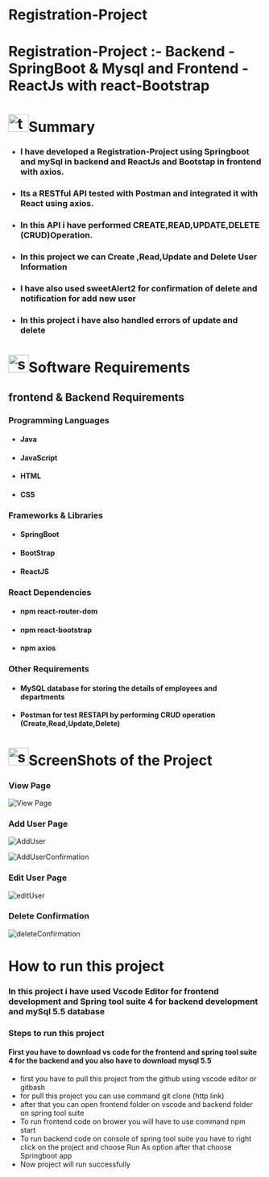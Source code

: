 # Registration-Project

<html>
<head>
	
</head>
 <body>
	<h1>Registration-Project :-   Backend - SpringBoot & Mysql  and  Frontend - ReactJs with react-Bootstrap</h1>



<h1><img src="https://github.com/user-attachments/assets/81d58279-045a-47d5-abd9-f5766e553ffa" alt="text-file" height="35" width="40"  >Summary</h1>	
	

</div>

<ul>
	<li><h3>I have developed a Registration-Project using Springboot and mySql in backend and ReactJs and Bootstap in frontend with axios.<h3></li>
	<li><h3>Its a RESTful API  tested with Postman and integrated it with React using axios.<h3> </li>
	<li><h3>In this API i have performed CREATE,READ,UPDATE,DELETE (CRUD)Operation.<h3></li>
	<li><h3>In this project we can Create ,Read,Update and Delete User Information<h3></li>
  <li><h3> I have also used sweetAlert2 for confirmation of delete and notification for add new user </h3></li>
  <li><h3>In this project i have also handled errors of update and delete</h3></li>
</ul>

<h1><img src="https://github.com/user-attachments/assets/db2c8bdb-e8dd-410b-abd3-48ae69a77608" alt="software"  height="35" width="40" >Software Requirements</h1>
<h2>frontend & Backend Requirements</h2>
<h3>Programming Languages</h3>
<ul>
	<li><h4>Java</h4></li>
	<li><h4>JavaScript</h4></li>
	<li><h4>HTML</h4></li>
	<li><h4>CSS</h4></li>
</ul>

<h3>Frameworks & Libraries</h3>
<ul>
	<li><h4>SpringBoot</h4></li>
	<li><h4>BootStrap</h4></li>
	<li><h4>ReactJS</h4></li>
</ul>
<h3>React Dependencies</h3>

<ul>
 <li><h4>npm react-router-dom</h4></li>
  <li><h4>npm react-bootstrap</h4></li>
 <li><h4>npm axios</h4></li>
</ul>
<h3>Other Requirements</h3>
<ul>
	<li><h4>MySQL database for storing the details of employees and departments</h4></li>
	<li><h4>Postman for test RESTAPI by performing CRUD operation (Create,Read,Update,Delete)</h4></li>
</ul>

<h1><img src="https://github.com/user-attachments/assets/0036b105-477e-4bf8-958e-68ba5f44f79d" alt="screenshots" height="35" width="40">ScreenShots of the Project</h1>

<h3>View Page</h3>

![View Page](https://github.com/user-attachments/assets/47903520-f480-426d-ae1b-12361d5a8ade)


<h3>Add User Page</h3>

![AddUser](https://github.com/user-attachments/assets/8d3ff83f-ee45-4553-ad59-6db8f6ac3743)

![AddUserConfirmation](https://github.com/user-attachments/assets/93638860-a485-41dc-b473-b5ca8109a4b7)


<h3>Edit User Page</h3>

![editUser](https://github.com/user-attachments/assets/64378624-871a-4b21-9b51-fd8b2e5b70f7)


<h3>Delete Confirmation</h3>

![deleteConfirmation](https://github.com/user-attachments/assets/b11438da-f61b-499e-8160-e590998c2ac1)


<h1>How to run this project</h1>
<h3>In this project i have used Vscode Editor for frontend development and Spring tool suite 4 for backend development and mySql 5.5 database</h3>
<h3>Steps to run this project</h3>
 <h4>First you have to download vs code for the frontend and spring tool suite 4 for the backend and you also have to download mysql 5.5</h4>
 <ul>
   <li>first you have to pull this project from the github using vscode editor or gitbash</li>
   <li>for pull this project you can use command git clone (http link)</li>
   <li>after that you can open frontend folder on vscode and backend folder on spring tool suite</li>
   <li>To run frontend code on brower you will have to use command npm start</li>
   <li>To run backend code on console of spring tool suite you have to right click on the project and choose Run As option after that choose Springboot app </li>
   <li>Now project will run successfully </li>
 </ul>
 </body>
</html>

